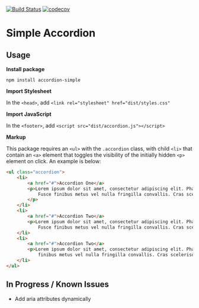 [![Build Status](https://travis-ci.com/jaredforth/accordion.svg?token=mH2pScYxqRkBEzpBQAu6&branch=master)](https://travis-ci.com/jaredforth/accordion)
[![codecov](https://codecov.io/gh/jaredforth/accordion/branch/master/graph/badge.svg?token=SAKX0TVPH9)](https://codecov.io/gh/jaredforth/accordion)

# Simple Accordion 

## Usage

**Install package**

`npm install accordion-simple`

**Import Stylesheet**

In the `<head>`, add `<link rel="stylesheet" href="dist/styles.css"`

**Import JavaScript**

In the `<footer>`, add `<script src="dist/accordion.js"></script>`

**Markup**

This package requires an `<ul>` with the `.accordion` class, with child `<li>` that contain an `<a>` element that toggles the visibility of the initially hidden `<p>` element on click. An example is below: 

```html
<ul class="accordion">
    <li>
        <a href="#">Accordion One</a>
        <p>Lorem ipsum dolor sit amet, consectetur adipiscing elit. Phasellus pretium eros non venenatis iaculis.
            Fusce finibus metus vel nulla fringilla convallis. Cras scelerisque pulvinar nisi. Vivamus id nibh magna
        </p>
    </li>
    <li>
        <a href="#">Accordion Two</a>
        <p>Lorem ipsum dolor sit amet, consectetur adipiscing elit. Phasellus pretium eros non venenatis iaculis.
            Fusce finibus metus vel nulla fringilla convallis. Cras scelerisque pulvinar nisi. Vivamus id nibh magna</p>
    </li>
    <li>
        <a href="#">Accordion Two</a>
        <p>Lorem ipsum dolor sit amet, consectetur adipiscing elit. Phasellus pretium eros non venenatis iaculis. Fusce
            finibus metus vel nulla fringilla convallis. Cras scelerisque pulvinar nisi. Vivamus id nibh magna</p>
    </li>
</ul>
```

## In Progress / Known Issues
 
- Add aria attributes dynamically
